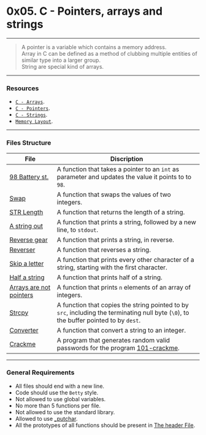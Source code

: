 # 0x05. C - Pointers, arrays and strings
---
> A pointer is a variable which contains a memory address.  
> Array in C can be defined as a method of clubbing multiple entities of similar type into a larger group.  
> String are special kind of arrays.
---
### Resources
* [`C - Arrays`](https://www.tutorialspoint.com/cprogramming/c_arrays.htm).
* [`C - Pointers`](https://www.tutorialspoint.com/cprogramming/c_pointers.htm).
* [`C - Strings`](https://www.tutorialspoint.com/cprogramming/c_strings.htm).
* [`Memory Layout`](https://aticleworld.com/memory-layout-of-c-program/).
---
### Files Structure
|**File**|**Discription**|
|---|---|
|[98 Battery st.](./0-reset_to_98.c)| A function that takes a pointer to an `int` as parameter and updates the value it points to to `98`.|
|[Swap](./1-swap.c)| A function that swaps the values of two integers.|
|[STR Length](./2-strlen.c)| A function that returns the length of a string.|
|[A string out](./3-puts.c)| A function that prints a string, followed by a new line, to `stdout`.|
|[Reverse gear](./4-print_rev.c)| A function that prints a string, in reverse.|
|[Reverser](./5-rev_string.c)| A function that reverses a string.|
|[Skip a letter](./6-puts2.c)| A function that prints every other character of a string, starting with the first character.|
|[Half a string](./7-puts_half.c)| A function that prints half of a string.|
|[Arrays are not pointers](./8-print_array.c)| A function that prints `n` elements of an array of integers.|
|[Strcpy](./9-strcpy.c)| A function that copies the string pointed to by `src`, including the terminating null byte (`\0`), to the buffer pointed to by `dest`.
|[Converter](./100-atoi.c)| A function that convert a string to an integer.|
|[Crackme](./101-keygen.c)| A program that generates random valid passwords for the program [101-crackme](https://github.com/holbertonschool/0x04.c).
---
### General Requirements
* All files should end with a new line.
* Code should use the `Betty` style.
* Not allowed to use global variables.
* No more than 5 functions per file.
* Not allowed to use the standard library.
* Allowed to use [_putchar](https://github.com/holbertonschool/_putchar.c/blob/master/_putchar.c).
* All the prototypes of all functions should be present in [The header File](./main.h).
